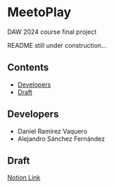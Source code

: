 # MeetoPlay

DAW 2024 course final project

README still under construction...

## Contents

- [Developers](#developers)
- [Draft](#draft)

## Developers

- Daniel Ramírez Vaquero
- Alejandro Sánchez Fernández

## Draft

[Notion Link](https://sepia-cosmos-8cb.notion.site/Ante-Proyecto-1b793ed8a66144b0a4edd08d21fe5c7b)

